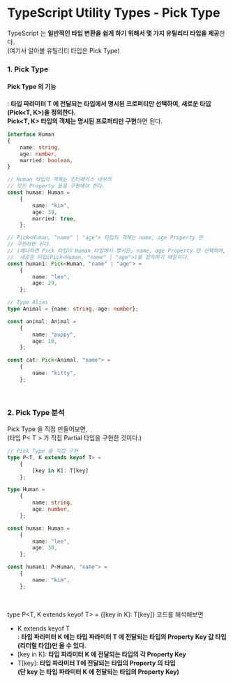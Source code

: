 # TypeScript Utility Types - Pick Type

TypeScript 는 **일반적인 타입 변환을 쉽게 하기 위해서 몇 가지 유틸리티 타입을 제공**한다.
<br>
(여기서 알아볼 유틸리티 타입은 Pick Type)

### 1. Pick Type
#### Pick Type 의 기능
: **타입 파라미터 T 에 전달되는 타입에서 명시된 프로퍼티만 선택하여, 새로운 타입(Pick<T, K>)을 정의한다.**
<br>
**Pick<T, K> 타입의 객체는 명시된 프로퍼티만 구현**하면 된다.
```ts
interface Human
{
    name: string,
    age: number,
    married: boolean,
}

// Human 타입의 객체는 인터페이스 내부의
// 모든 Property 들을 구현해야 한다.
const human: Human =
    {
        name: "kim",
        age: 39,
        married: true,
    };

// Pick<Human, "name" | "age"> 타입의 객체는 name, age Property 만
// 구현하면 된다.
// (왜냐하면 Pick 타입이 Human 타입에서 명시된, name, age Property 만 선택하여,
//  새로운 타입(Pick<Human, "name" | "age">)을 정의하기 때문이다.
const human1: Pick<Human, "name" | "age"> =
    {
        name: "lee",
        age: 29,
    };

// Type Alias
type Animal = {name: string, age: number};

const animal: Animal =
    {
        name: "puppy",
        age: 10,
    };

const cat: Pick<Animal, "name"> =
    {
        name: "kitty",
    };
```

<br>

### 2. Pick Type 분석
Pick Type 을 직접 만들어보면,
<br>
(타입 P< T > 가 직접 Partial 타입을 구현한 것이다.)
```ts
// Pick Type 을 직접 구현
type P<T, K extends keyof T> =
    {
        [key in K]: T[key]
    };

type Human =
    {
        name: string,
        age: number,
    };

const human: Human =
    {
        name: "lee",
        age: 30,
    };

const human1: P<Human, "name"> =
    {
        name: "kim",
    };
```

<br>

type P<T, K extends keyof T> = {[key in K]: T[key]} 코드를 해석해보면
* K extends keyof T<br>: **타입 파리미터 K 에는 타입 파라미터 T 에 전달되는 타입의 Property Key 값 타입(리터럴 타입)만 올 수 있다.**
* [key in K]: **타입 파라미터 K 에 전달되는 타입의 각 Property Key**
* T[key]: **타입 파라미터 T에 전달되는 타입의 Property 의 타입 <br>(단 key 는 타입 파라미터 K 에 전달되는 타입의 Property Key)**